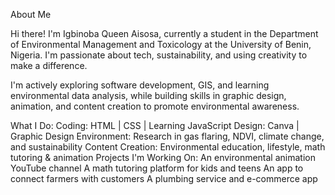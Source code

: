 About Me

Hi there! I'm Igbinoba Queen Aisosa, currently a student in the Department of Environmental Management and Toxicology at the University of Benin, Nigeria. I'm passionate about tech, sustainability, and using creativity to make a difference.

I'm actively exploring software development, GIS, and learning environmental data analysis, while building skills in graphic design, animation, and content creation to promote environmental awareness.

What I Do:
Coding: HTML | CSS | Learning JavaScript
Design: Canva | Graphic Design
Environment: Research in gas flaring, NDVI, climate change, and sustainability
Content Creation: Environmental education, lifestyle, math tutoring & animation
Projects I'm Working On:
An environmental animation YouTube channel
A math tutoring platform for kids and teens
An app to connect farmers with customers
A plumbing service and e-commerce app
